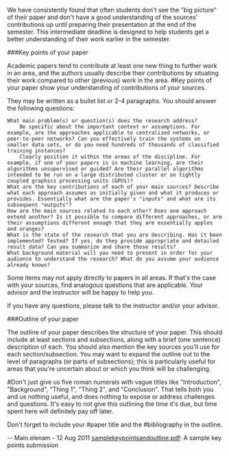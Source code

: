 We have consistently found that often students don't see the "big picture" of their paper and don't have a good understanding of the sources' contributions up until preparing their presentation at the end of the semester. This intermediate deadline is designed to help students get a better understanding of their work earlier in the semester.

###Key points of your paper

Academic papers tend to contribute at least one new thing to further work in an area, and the authors usually describe 
their contributions by situating their work compared to other (previous) work in the area. 
#Key points of your paper show your understanding of contributions of your sources.

They may be written as a bullet list or 2-4 paragraphs. You should answer the following questions:

    What main problem(s) or question(s) does the research address?
        Be specific about the important context or assumptions. For example, are the approaches applicable to centralized networks, or peer-to-peer networks? Can you effectively train the systems on smaller data sets, or do you need hundreds of thousands of classified training instances?
        Clearly position it within the areas of the discipline. For example, if one of your papers is in machine learning, are their algorithms unsupervised or guided? Are their parallel algorithms intended to be run on a large distributed cluster or on tightly coupled graphics processing units (GPUs)? 
    What are the key contributions of each of your main sources? Describe what each approach assumes as initially given and what it produces or provides. Essentially what are the paper's "inputs" and what are its subsequent "outputs"?
    How are the main sources related to each other? Does one approach extend another? Is it possible to compare different approaches, or are their assumptions different enough that they are essentially apples and oranges?
    What is the state of the research that you are describing. Has it been implemented? Tested? If yes, do they provide appropriate and detailed result data? Can you summarize and share those results?
    What background material will you need to present in order for your audience to understand the research? What do you assume your audience already knows? 

Some items may not apply directly to papers in all areas. If that's the case with your sources, find analogous questions that are applicable. Your advisor and the instructor will be happy to help you.

If you have any questions, please talk to the instructor and/or your advisor.

###Outline of your paper

The outline of your paper describes the structure of your paper. This should include at least sections and subsections, along with a brief (one sentence) description of each. You should also mention the key sources you'll use for each section/subsection. You may want to expand the outline out to the level of paragraphs (or parts of subsections); this is particularly useful for areas that you're uncertain about or which you think will be challenging.

#Don't just give us five roman numerals with vague titles like "Introduction", "Background", "Thing 1", "Thing 2", and "Conclusion".
That tells both you and us nothing useful, and does nothing to expose or address challenges and questions. 
It's easy to not give this outlining the time it's due, but time spent here will definitely pay off later.

Don't forget to include your #paper title and the #bibliography in the outline.

-- Main.elenam - 12 Aug 2011 
[samplekeypointsandoutline.pdf](samplekeypointsandoutline.pdf): A sample key points submission 

